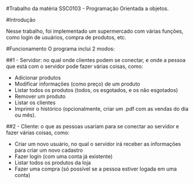 #Trabalho da matéria SSC0103 - Programação Orientada a objetos.

#Introdução 

Nesse trabalho, foi implementado um supermercado com várias funções, como login de usuários, compra de produtos, etc.

#Funcionamento
O programa inclui 2 modos:

##1 - Servidor: no qual onde clientes podem se conectar, e onde a pessoa que está com o servidor pode fazer várias coisas, como:

- Adicionar produtos
- Modificar informações (como preço) de um produto
- Listar todos os produtos (todos, os esgotados, e os não esgotados)
- Remover um produto
- Listar os clientes
- Imprimir o histórico (opcionalmente, criar um .pdf com as vendas do dia ou mês).


##2 - Cliente: o que as pessoas usariam para se conectar ao servidor e fazer várias coisas, como:

- Criar um novo usuário, no qual o servidor irá receber as informações para criar um novo cadastro
- Fazer login (com uma conta já existente)
- Listar todos os produtos da loja
- Fazer uma compra (só possível se a pessoa estiver logada em uma conta)

##
